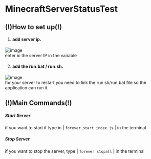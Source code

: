# MinecraftServerStatusTest

## (!)How to set up(!)

1. #### **add server ip.**       
 ![image](https://user-images.githubusercontent.com/97490831/163296102-382cea2f-309f-4513-90c8-65e06f4b3e24.png)        
enter in the server IP in the variable

2. #### **add the run.bat / run.sh.**        
 ![image](https://user-images.githubusercontent.com/97490831/163296316-23e9c286-b604-4fe4-a8c1-518d06326046.png)       
for your server to restart you need to link the run.sh/run.bat file so the application can run it.


## (!)Main Commands(!)
##### Start Server
if you want to start it type in | ```forever start index.js``` | in the terminal
##### Stop Server
if you want to stop the server, type | ```forever stopall``` | in the terminal
